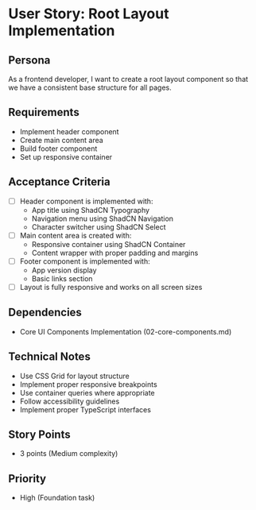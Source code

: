 # User Story: Root Layout Implementation

## Persona

As a frontend developer, I want to create a root layout component so that we have a consistent base structure for all pages.

## Requirements

- Implement header component
- Create main content area
- Build footer component
- Set up responsive container

## Acceptance Criteria

- [ ] Header component is implemented with:
  - App title using ShadCN Typography
  - Navigation menu using ShadCN Navigation
  - Character switcher using ShadCN Select
- [ ] Main content area is created with:
  - Responsive container using ShadCN Container
  - Content wrapper with proper padding and margins
- [ ] Footer component is implemented with:
  - App version display
  - Basic links section
- [ ] Layout is fully responsive and works on all screen sizes

## Dependencies

- Core UI Components Implementation (02-core-components.md)

## Technical Notes

- Use CSS Grid for layout structure
- Implement proper responsive breakpoints
- Use container queries where appropriate
- Follow accessibility guidelines
- Implement proper TypeScript interfaces

## Story Points

- 3 points (Medium complexity)

## Priority

- High (Foundation task)
